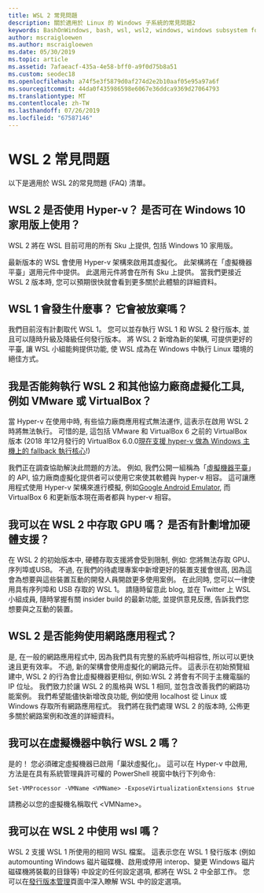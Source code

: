 ```yaml
---
title: WSL 2 常見問題
description: 關於適用於 Linux 的 Windows 子系統的常見問題2
keywords: BashOnWindows, bash, wsl, wsl2, windows, windows subsystem for linux, windowssubsystem, ubuntu, debian, suse, windows 10, 安裝
author: mscraigloewen
ms.author: mscraigloewen
ms.date: 05/30/2019
ms.topic: article
ms.assetid: 7afaeacf-435a-4e58-bff0-a9f0d75b8a51
ms.custom: seodec18
ms.openlocfilehash: a74f5e3f5879d0af274d2e2b10aaf05e95a97a6f
ms.sourcegitcommit: 44da0f435986598e6067e36ddca9369d27064793
ms.translationtype: MT
ms.contentlocale: zh-TW
ms.lasthandoff: 07/26/2019
ms.locfileid: "67587146"
---
```

# <a name="wsl-2-faq"></a>WSL 2 常見問題

以下是適用於 WSL 2的常見問題 (FAQ) 清單。

## <a name="does-wsl-2-use-hyper-v-will-it-be-available-on-windows-10-home"></a>WSL 2 是否使用 Hyper-v？ 是否可在 Windows 10 家用版上使用？

WSL 2 將在 WSL 目前可用的所有 Sku 上提供, 包括 Windows 10 家用版。

最新版本的 WSL 會使用 Hyper-v 架構來啟用其虛擬化。 此架構將在「虛擬機器平臺」選用元件中提供。 此選用元件將會在所有 Sku 上提供。 當我們更接近 WSL 2 版本時, 您可以預期很快就會看到更多關於此體驗的詳細資料。

## <a name="what-will-happen-to-wsl-1-will-it-be-abandoned"></a>WSL 1 會發生什麼事？ 它會被放棄嗎？

我們目前沒有計劃取代 WSL 1。 您可以並存執行 WSL 1 和 WSL 2 發行版本, 並且可以隨時升級及降級任何發行版本。 將 WSL 2 新增為新的架構, 可提供更好的平臺, 讓 WSL 小組能夠提供功能, 使 WSL 成為在 Windows 中執行 Linux 環境的絕佳方式。

## <a name="will-i-be-able-to-run-wsl-2-and-other-3rd-party-virtualization-tools-such-as-vmware-or-virtualbox"></a>我是否能夠執行 WSL 2 和其他協力廠商虛擬化工具, 例如 VMware 或 VirtualBox？

當 Hyper-v 在使用中時, 有些協力廠商應用程式無法運作, 這表示在啟用 WSL 2 時將無法執行。 可惜的是, 這包括 VMware 和 VirtualBox 6 之前的 VirtualBox 版本 (2018 年12月發行的 VirtualBox 6.0.0[現在支援 hyper-v 做為 Windows 主機上的 fallback 執行核心][1]!)

我們正在調查協助解決此問題的方法。 例如, 我們公開一組稱為「[虛擬機器平臺][2]」的 API, 協力廠商虛擬化提供者可以使用它來使其軟體與 hyper-v 相容。 這可讓應用程式使用 Hyper-v 架構來進行模擬, 例如[Google Android Emulator][3], 而 VirtualBox 6 和更新版本現在兩者都與 hyper-v 相容。

## <a name="can-i-access-the-gpu-in-wsl-2-are-there-plans-to-increase-hardware-support"></a>我可以在 WSL 2 中存取 GPU 嗎？ 是否有計劃增加硬體支援？

在 WSL 2 的初始版本中, 硬體存取支援將會受到限制, 例如: 您將無法存取 GPU、序列埠或USB。 不過, 在我們的待處理專案中新增更好的裝置支援會很高, 因為這會為想要與這些裝置互動的開發人員開啟更多使用案例。 在此同時, 您可以一律使用具有序列埠和 USB 存取的 WSL 1。 請隨時留意此 blog, 並在 Twitter 上 WSL 小組成員, 隨時掌握有關 insider build 的最新功能, 並提供意見反應, 告訴我們您想要與之互動的裝置。

## <a name="will-wsl-2-be-able-to-use-networking-applications"></a>WSL 2 是否能夠使用網路應用程式？

是, 在一般的網路應用程式中, 因為我們具有完整的系統呼叫相容性, 所以可以更快速且更有效率。 不過, 新的架構會使用虛擬化的網路元件。 這表示在初始預覽組建中, WSL 2 的行為會比虛擬機器更相似, 例如:WSL 2 將會有不同于主機電腦的 IP 位址。 我們致力於讓 WSL 2 的風格與 WSL 1 相同, 並包含改善我們的網路功能案例。 我們希望能儘快新增改良功能, 例如使用 localhost 從 Linux 或 Windows 存取所有網路應用程式。 我們將在我們處理 WSL 2 的版本時, 公佈更多關於網路案例和改進的詳細資料。

## <a name="can-i-run-wsl-2-in-a-virtual-machine"></a>我可以在虛擬機器中執行 WSL 2 嗎？

是的！ 您必須確定虛擬機器已啟用「巢狀虛擬化」。 這可以在 Hyper-v 中啟用, 方法是在具有系統管理員許可權的 PowerShell 視窗中執行下列命令:

`Set-VMProcessor -VMName <VMName> -ExposeVirtualizationExtensions $true`

請務必以您的虛擬機名稱取代 &lt;VMName&gt;。

## <a name="can-i-use-wslconf-in-wsl-2"></a>我可以在 WSL 2 中使用 wsl 嗎？

WSL 2 支援 WSL 1 所使用的相同 WSL 檔案。 這表示您在 WSL 1 發行版本 (例如 automounting Windows 磁片磁碟機、啟用或停用 interop、變更 Windows 磁片磁碟機將裝載的目錄等) 中設定的任何設定選項, 都將在 WSL 2 中全部工作。 您可以在[發行版本管理](./wsl-config.md)頁面中深入瞭解 WSL 中的設定選項。 

 [1]: https://www.virtualbox.org/wiki/Changelog-6.0
 [2]: https://docs.microsoft.com/en-us/virtualization/api/
 [3]: https://devblogs.microsoft.com/visualstudio/hyper-v-android-emulator-support/
